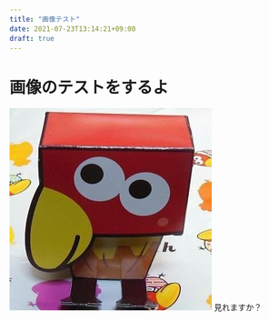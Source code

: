 ```yaml
---
title: "画像テスト"
date: 2021-07-23T13:14:21+09:00
draft: true
---
```

# 画像のテストをするよ
![img](icon.jpg)
見れますか？
